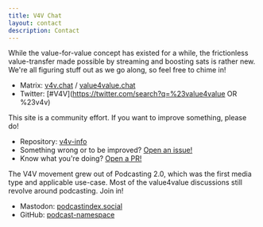 ```yaml
---
title: V4V Chat
layout: contact
description: Contact
---
```


While the value-for-value concept has existed for a while, the frictionless
value-transfer made possible by streaming and boosting sats is rather new. We're
all figuring stuff out as we go along, so feel free to chime in!

- Matrix: [v4v.chat](http://v4v.chat) / [value4value.chat](http://value4value.chat)
- Twitter: [#V4V](https://twitter.com/search?q=%23value4value OR %23v4v)

This site is a community effort. If you want to improve something, please do!

- Repository: [v4v-info](https://github.com/v4v-info/v4v-info.github.io)
- Something wrong or to be improved? [Open an issue!](https://github.com/v4v-info/v4v-info.github.io/issues)
- Know what you're doing? [Open a PR!](https://github.com/v4v-info/v4v-info.github.io/pulls)

The V4V movement grew out of Podcasting 2.0, which was the first media type and
applicable use-case. Most of the value4value discussions still revolve around
podcasting. Join in!

- Mastodon: [podcastindex.social](https://podcastindex.social)
- GitHub: [podcast-namespace](https://github.com/Podcastindex-org/podcast-namespace/discussions)
